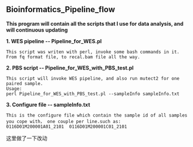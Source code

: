 ## Bioinformatics_Pipeline_flow

**This program will contain all the scripts that I use for data analysis, and will continuous updating** 

**1. WES pipeline -- Pipeline_for_WES.pl**   
```
This script was writen with perl, invoke some bash commands in it.
From fq format file, to recal.bam file all the way.
```
**2. PBS script -- Pipeline_for_WES_with_PBS_test.pl**
```
This script will invoke WES pipeline, and also run mutect2 for one paired sample.
Usage:
perl Pipeline_for_WES_with_PBS_test.pl --sampleInfo sampleInfo.txt
```
**3. Configure file -- sampleInfo.txt**
```
This is the configure file which contain the sample id of all samples you cope with， one couple per line.such as:
0116D01M200001A01_2101  0116D01M200001C01_2101
```
这里做了一下改动

